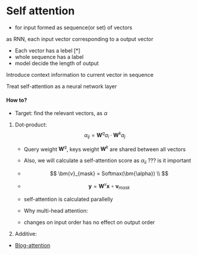 # Self attention

- for input formed as sequence(or set) of vectors

as RNN, each input vector corresponding to a output vector

- Each vector has a lebel [*]
- whole sequence has a label
- model decide the length of output

Introduce context information to current vector in sequence

Treat self-attention as a neural network layer

#### How to?

- Target: find the relevant vectors, as $\alpha$

1. Dot-product:
    $$
        \alpha_{ij} = \bm{W}^q a_i \cdot \bm{W}^k a_j
    $$
    
    - Query weight $\bm{W}^q$, keys weight $\bm{W}^k$ are shared between all vectors
    - Also, we will calculate a self-attention score as $\alpha_{ii}$ ??? is it important
    - $$
        \bm{v}_{mask} = Softmax(\bm{\alpha}) \\
        $$
    - 
        $$
            \bm{y} = \bm{W}^v \bm{x} \circ \bm{v}_{mask}
        $$
    - self-attention is calculated parallelly

    - Why multi-head attention:
    - changes on input order has no effect on output order

2. Additive:

- [Blog-attention](https://lilianweng.github.io/posts/2018-06-24-attention/)